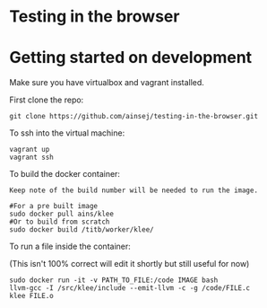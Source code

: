Testing in the browser
=======================

Getting started on development
===============================

Make sure you have virtualbox and vagrant installed.

First clone the repo:

    git clone https://github.com/ainsej/testing-in-the-browser.git
    
To ssh into the virtual machine:
   
    vagrant up
    vagrant ssh
    
To build the docker container:

    Keep note of the build number will be needed to run the image.
    
    #For a pre built image
    sudo docker pull ains/klee 
    #Or to build from scratch
    sudo docker build /titb/worker/klee/
    
To run a file inside the container:

(This isn't 100% correct will edit it shortly but still useful for now)

    sudo docker run -it -v PATH_TO_FILE:/code IMAGE bash
    llvm-gcc -I /src/klee/include --emit-llvm -c -g /code/FILE.c
    klee FILE.o
